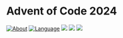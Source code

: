 # Advent of Code 2024

[![About](https://img.shields.io/badge/Advent%20of%20Code%20🎄-2024-brightgreen)](https://adventofcode.com/2024/about)
[![Language](https://img.shields.io/badge/Language-haskell-purple)](https://www.haskell.org/)
![](https://img.shields.io/badge/day%20📅-24-blue) 
![](https://img.shields.io/badge/stars%20⭐-12-yellow) 
![](https://img.shields.io/badge/days%20completed-5-red)
